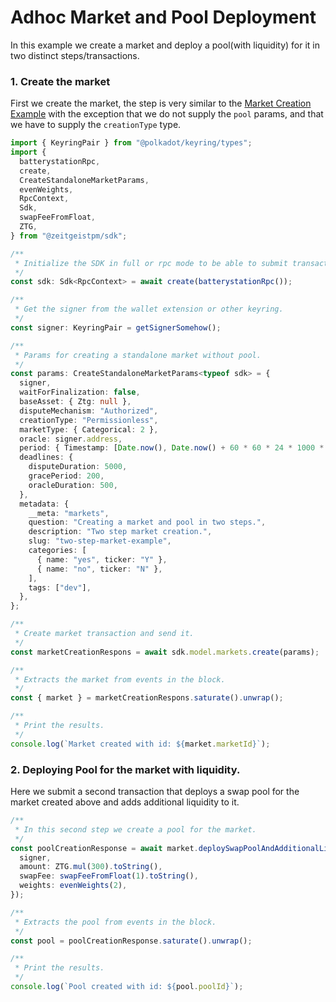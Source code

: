 # Adhoc Market and Pool Deployment

In this example we create a market and deploy a pool(with liquidity) for it in
two distinct steps/transactions.

### 1. Create the market

First we create the market, the step is very similar to the
[Market Creation Example](/docs/build/sdk/v2/market-creation) with the exception
that we do not supply the `pool` params, and that we have to supply the
`creationType` type.

```ts
import { KeyringPair } from "@polkadot/keyring/types";
import {
  batterystationRpc,
  create,
  CreateStandaloneMarketParams,
  evenWeights,
  RpcContext,
  Sdk,
  swapFeeFromFloat,
  ZTG,
} from "@zeitgeistpm/sdk";

/**
 * Initialize the SDK in full or rpc mode to be able to submit transactions to the chein.
 */
const sdk: Sdk<RpcContext> = await create(batterystationRpc());

/**
 * Get the signer from the wallet extension or other keyring.
 */
const signer: KeyringPair = getSignerSomehow();

/**
 * Params for creating a standalone market without pool.
 */
const params: CreateStandaloneMarketParams<typeof sdk> = {
  signer,
  waitForFinalization: false,
  baseAsset: { Ztg: null },
  disputeMechanism: "Authorized",
  creationType: "Permissionless",
  marketType: { Categorical: 2 },
  oracle: signer.address,
  period: { Timestamp: [Date.now(), Date.now() + 60 * 60 * 24 * 1000 * 2] },
  deadlines: {
    disputeDuration: 5000,
    gracePeriod: 200,
    oracleDuration: 500,
  },
  metadata: {
    __meta: "markets",
    question: "Creating a market and pool in two steps.",
    description: "Two step market creation.",
    slug: "two-step-market-example",
    categories: [
      { name: "yes", ticker: "Y" },
      { name: "no", ticker: "N" },
    ],
    tags: ["dev"],
  },
};

/**
 * Create market transaction and send it.
 */
const marketCreationRespons = await sdk.model.markets.create(params);

/**
 * Extracts the market from events in the block.
 */
const { market } = marketCreationRespons.saturate().unwrap();

/**
 * Print the results.
 */
console.log(`Market created with id: ${market.marketId}`);
```

### 2. Deploying Pool for the market with liquidity.

Here we submit a second transaction that deploys a swap pool for the market
created above and adds additional liquidity to it.

```ts
/**
 * In this second step we create a pool for the market.
 */
const poolCreationResponse = await market.deploySwapPoolAndAdditionalLiquidity({
  signer,
  amount: ZTG.mul(300).toString(),
  swapFee: swapFeeFromFloat(1).toString(),
  weights: evenWeights(2),
});

/**
 * Extracts the pool from events in the block.
 */
const pool = poolCreationResponse.saturate().unwrap();

/**
 * Print the results.
 */
console.log(`Pool created with id: ${pool.poolId}`);
```
